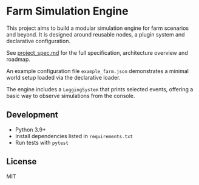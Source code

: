 # Farm Simulation Engine

This project aims to build a modular simulation engine for farm scenarios and beyond. It is designed around reusable nodes, a plugin system and declarative configuration.

See [project_spec.md](project_spec.md) for the full specification, architecture overview and roadmap.

An example configuration file `example_farm.json` demonstrates a minimal world setup loaded via the declarative loader.

The engine includes a `LoggingSystem` that prints selected events, offering a basic way to observe simulations from the console.

## Development

* Python 3.9+
* Install dependencies listed in `requirements.txt`
* Run tests with `pytest`

## License

MIT

